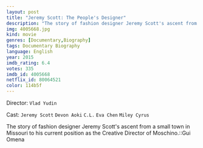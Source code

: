 ```yaml
---
layout: post
title: "Jeremy Scott: The People's Designer"
description: "The story of fashion designer Jeremy Scott's ascent from a small town in Missouri to his current position as the Creative Director of Moschino.::Gui Omena.."
img: 4005668.jpg
kind: movie
genres: [Documentary,Biography]
tags: Documentary Biography 
language: English
year: 2015
imdb_rating: 6.4
votes: 335
imdb_id: 4005668
netflix_id: 80064521
color: 114b5f
---
```

Director: `Vlad Yudin`  

Cast: `Jeremy Scott` `Devon Aoki` `C.L.` `Eva Chen` `Miley Cyrus` 

The story of fashion designer Jeremy Scott's ascent from a small town in Missouri to his current position as the Creative Director of Moschino.::Gui Omena
